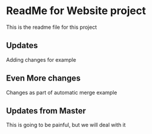 # ReadMe for Website project

This is the readme file for this project

## Updates

Adding changes for example

## Even More changes

Changes as part of automatic merge example

## Updates from Master

This is going to be painful, but we will deal with it
